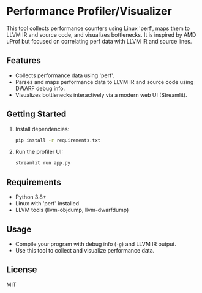 # Performance Profiler/Visualizer

This tool collects performance counters using Linux 'perf', maps them to LLVM IR and source code, and visualizes bottlenecks. It is inspired by AMD uProf but focused on correlating perf data with LLVM IR and source lines.

## Features
- Collects performance data using 'perf'.
- Parses and maps performance data to LLVM IR and source code using DWARF debug info.
- Visualizes bottlenecks interactively via a modern web UI (Streamlit).

## Getting Started
1. Install dependencies:
   ```sh
   pip install -r requirements.txt
   ```
2. Run the profiler UI:
   ```sh
   streamlit run app.py
   ```

## Requirements
- Python 3.8+
- Linux with 'perf' installed
- LLVM tools (llvm-objdump, llvm-dwarfdump)

## Usage
- Compile your program with debug info (`-g`) and LLVM IR output.
- Use this tool to collect and visualize performance data.

## License
MIT
